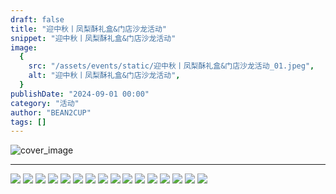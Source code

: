 ```yaml
---
draft: false
title: "迎中秋丨凤梨酥礼盒&门店沙龙活动"
snippet: "迎中秋丨凤梨酥礼盒&门店沙龙活动"
image:
  {
    src: "/assets/events/static/迎中秋丨凤梨酥礼盒&门店沙龙活动_01.jpeg",
    alt: "迎中秋丨凤梨酥礼盒&门店沙龙活动",
  }
publishDate: "2024-09-01 00:00"
category: "活动"
author: "BEAN2CUP"
tags: []
---
```


![cover_image](./static/迎中秋丨凤梨酥礼盒&门店沙龙活动_01.jpeg)

<!-- # 迎中秋丨凤梨酥礼盒&门店沙龙活动 -->

---

![](./static/迎中秋丨凤梨酥礼盒&门店沙龙活动_02.jpeg)
![](./static/迎中秋丨凤梨酥礼盒&门店沙龙活动_03.jpeg)
![](./static/迎中秋丨凤梨酥礼盒&门店沙龙活动_04.jpeg)
![](./static/迎中秋丨凤梨酥礼盒&门店沙龙活动_05.jpeg)
![](./static/迎中秋丨凤梨酥礼盒&门店沙龙活动_06.jpeg)
![](./static/迎中秋丨凤梨酥礼盒&门店沙龙活动_07.jpeg)
![](./static/迎中秋丨凤梨酥礼盒&门店沙龙活动_08.jpeg)
![](./static/迎中秋丨凤梨酥礼盒&门店沙龙活动_09.jpeg)
![](./static/迎中秋丨凤梨酥礼盒&门店沙龙活动_10.jpeg)
![](./static/迎中秋丨凤梨酥礼盒&门店沙龙活动_11.jpeg)
![](./static/迎中秋丨凤梨酥礼盒&门店沙龙活动_12.jpeg)
![](./static/迎中秋丨凤梨酥礼盒&门店沙龙活动_13.jpeg)
![](./static/迎中秋丨凤梨酥礼盒&门店沙龙活动_14.jpeg)
![](./static/迎中秋丨凤梨酥礼盒&门店沙龙活动_15.jpeg)
![](./static/迎中秋丨凤梨酥礼盒&门店沙龙活动_16.jpeg)
![](./static/迎中秋丨凤梨酥礼盒&门店沙龙活动_17.jpeg)
